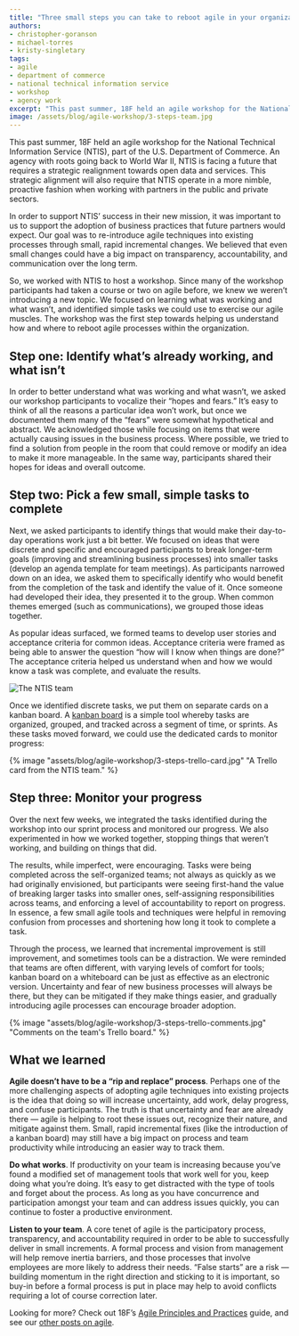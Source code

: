 ```yaml
---
title: "Three small steps you can take to reboot agile in your organization"
authors:
- christopher-goranson
- michael-torres
- kristy-singletary
tags:
- agile
- department of commerce
- national technical information service
- workshop
- agency work
excerpt: "This past summer, 18F held an agile workshop for the National Technical Information Service (NTIS), part of the U.S. Department of Commerce. An agency with roots going back to World War II, NTIS is facing a future that requires a strategic realignment towards open data and services."
image: /assets/blog/agile-workshop/3-steps-team.jpg
---
```

This past summer, 18F held an agile workshop for the National Technical
Information Service (NTIS), part of the U.S. Department of Commerce. An
agency with roots going back to World War II, NTIS is facing a future
that requires a strategic realignment towards open data and services.
This strategic alignment will also require that NTIS operate in a more
nimble, proactive fashion when working with partners in the public and
private sectors.

In order to support NTIS’ success in their new mission, it was important
to us to support the adoption of business practices that future partners
would expect. Our goal was to re-introduce agile techniques into
existing processes through small, rapid incremental changes. We believed
that even small changes could have a big impact on transparency,
accountability, and communication over the long term.

So, we worked with NTIS to host a workshop. Since many of the workshop
participants had taken a course or two on agile before, we knew we
weren’t introducing a new topic. We focused on learning what was working
and what wasn’t, and identified simple tasks we could use to exercise
our agile muscles. The workshop was the first step towards helping us
understand how and where to reboot agile processes within the
organization.

## Step one: Identify what’s already working, and what isn’t

In order to better understand what was working and what wasn’t, we asked
our workshop participants to vocalize their “hopes and fears.” It’s easy
to think of all the reasons a particular idea won’t work, but once we
documented them many of the “fears” were somewhat hypothetical and
abstract. We acknowledged those while focusing on items that were
actually causing issues in the business process. Where possible, we
tried to find a solution from people in the room that could remove or
modify an idea to make it more manageable. In the same way, participants
shared their hopes for ideas and overall outcome.

## Step two: Pick a few small, simple tasks to complete

Next, we asked participants to identify things that would make their
day-to-day operations work just a bit better. We focused on ideas that
were discrete and specific and encouraged participants to break
longer-term goals (improving and streamlining business processes) into
smaller tasks (develop an agenda template for team meetings). As
participants narrowed down on an idea, we asked them to specifically
identify who would benefit from the completion of the task and identify
the value of it. Once someone had developed their idea, they presented
it to the group. When common themes emerged (such as communications), we
grouped those ideas together.

As popular ideas surfaced, we formed teams to develop user stories and
acceptance criteria for common ideas. Acceptance criteria were framed as
being able to answer the question “how will I know when things are
done?” The acceptance criteria helped us understand when and how we
would know a task was complete, and evaluate the results.

![The NTIS team]({{site.baseurl}}{{page.image}})

Once we identified discrete tasks, we put them on separate cards on a
kanban board. A [kanban
board](https://18f.gsa.gov/2016/08/31/kanban-for-government/) is a
simple tool whereby tasks are organized, grouped, and tracked across a
segment of time, or sprints. As these tasks moved forward, we could use
the dedicated cards to monitor progress:

{% image "assets/blog/agile-workshop/3-steps-trello-card.jpg" "A Trello card from the NTIS team." %}

## Step three: Monitor your progress

Over the next few weeks, we integrated the tasks identified during the
workshop into our sprint process and monitored our progress. We also
experimented in how we worked together, stopping things that weren’t
working, and building on things that did.

The results, while imperfect, were encouraging. Tasks were being
completed across the self-organized teams; not always as quickly as we
had originally envisioned, but participants were seeing first-hand the
value of breaking larger tasks into smaller ones, self-assigning
responsibilities across teams, and enforcing a level of accountability
to report on progress. In essence, a few small agile tools and
techniques were helpful in removing confusion from processes and
shortening how long it took to complete a task.

Through the process, we learned that incremental improvement is still
improvement, and sometimes tools can be a distraction. We were reminded
that teams are often different, with varying levels of comfort for
tools; kanban board on a whiteboard can be just as effective as an
electronic version. Uncertainty and fear of new business processes will
always be there, but they can be mitigated if they make things easier,
and gradually introducing agile processes can encourage broader
adoption.

{% image "assets/blog/agile-workshop/3-steps-trello-comments.jpg" "Comments on the team's Trello board." %}
## What we learned

**Agile doesn’t have to be a “rip and replace” process**. Perhaps one of
the more challenging aspects of adopting agile techniques into existing
projects is the idea that doing so will increase uncertainty, add work,
delay progress, and confuse participants. The truth is that uncertainty
and fear are already there — agile is helping to root these issues out,
recognize their nature, and mitigate against them. Small, rapid
incremental fixes (like the introduction of a kanban board) may still
have a big impact on process and team productivity while introducing an
easier way to track them.

**Do what works**. If productivity on your team is increasing because
you’ve found a modified set of management tools that work well for you,
keep doing what you’re doing. It’s easy to get distracted with the type
of tools and forget about the process. As long as you have concurrence
and participation amongst your team and can address issues quickly, you
can continue to foster a productive environment.

**Listen to your team**. A core tenet of agile is the participatory
process, transparency, and accountability required in order to be able
to successfully deliver in small increments. A formal process and vision
from management will help remove inertia barriers, and those processes
that involve employees are more likely to address their needs. “False
starts” are a risk — building momentum in the right direction and
sticking to it is important, so buy-in before a formal process is put in
place may help to avoid conflicts requiring a lot of course correction
later.

Looking for more? Check out 18F’s [Agile Principles and
Practices](https://pages.18f.gov/agile/) guide, and see our [other
posts on agile](https://18f.gsa.gov/tags/agile/).
